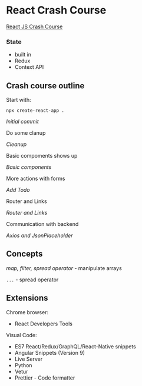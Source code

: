 # React Crash Course

[React JS Crash Course](https://www.youtube.com/watch?v=sBws8MSXN7A)

### State

- built in
- Redux 
- Context API

## Crash course outline


Start with:

```
npx create-react-app .
```

*Initial commit*

Do some clanup 

*Cleanup*

Basic compoments shows up

*Basic components*

More actions with forms

*Add Todo*

Router and Links

*Router and Links*

Communication with backend

*Axios and JsonPlaceholder*

## Concepts

*map, filter, spread operator* - manipulate arrays

`...` - spread operator



## Extensions

Chrome browser:

* React Developers Tools 

Visual Code:

* ES7 React/Redux/GraphQL/React-Native snippets
* Angular Snippets (Version 9)
* Live Server
* Python
* Vetur
* Prettier - Code formatter


